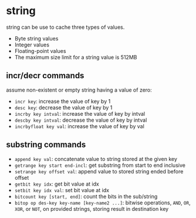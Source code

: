 # string

string can be use to cache three types of values.
- Byte string values
- Integer values
- Floating-point values
- The maximum size limit for a string value is 512MB

## incr/decr commands 
assume non-existent or empty string having a value of zero:
- `incr key`: increase the value of key by 1
- `desc key`: decrease the value of key by 1
- `incrby key intval`: increase the value of key by intval
- `descby key intval`: decrease the value of key by intval
- `incrbyfloat key val`: increase the value of key by val

## substring commands
- `append key val`: concatenate value to string stored at the given key
- `getrange key start end-incl`: get substring from start to end inclusive
- `setrange key offset val`: append value to stored string ended before offset
- `getbit key idx`: get bit value at idx
- `setbit key idx val`: set bit value at idx
- `bitcount key [start, end]`: count the bits in the sub/string
- `bitop op des-key key-name [key-name2 ...]`: bitwise operations, `AND`, `OR`, `XOR`, or `NOT`, on provided strings, storing result in destination key

